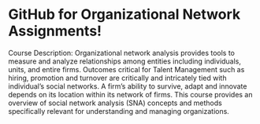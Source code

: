 # GitHub for Organizational Network Assignments!

Course Description: Organizational network analysis provides tools to measure and analyze relationships among entities including individuals, units, and entire firms. Outcomes critical for Talent Management such as hiring, promotion and turnover are critically and intricately tied with individual’s social networks. A firm’s ability to survive, adapt and innovate depends on its location within its network of firms. This course provides an overview of social network analysis (SNA) concepts and methods specifically relevant for understanding and managing organizations. 
